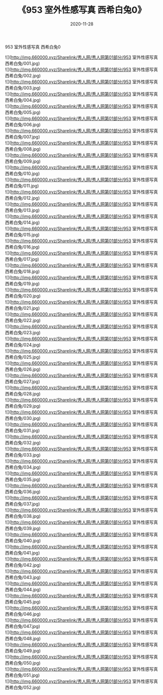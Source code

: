 ﻿---
layout: post
title:  《953 室外性感写真 西希白兔0》
date:   2020-11-28
img: http://img.660000.xyz/Sharelink/秀人网/秀人网第01部分/953 室外性感写真 西希白兔0/000.jpg
categories: [美女, 清纯, 唯美]
---

953 室外性感写真 西希白兔0

  ![](http://img.660000.xyz/Sharelink/秀人网/秀人网第01部分/953 室外性感写真 西希白兔/001.jpg) <br> ![](http://img.660000.xyz/Sharelink/秀人网/秀人网第01部分/953 室外性感写真 西希白兔/002.jpg) <br> ![](http://img.660000.xyz/Sharelink/秀人网/秀人网第01部分/953 室外性感写真 西希白兔/003.jpg) <br> ![](http://img.660000.xyz/Sharelink/秀人网/秀人网第01部分/953 室外性感写真 西希白兔/004.jpg) <br> ![](http://img.660000.xyz/Sharelink/秀人网/秀人网第01部分/953 室外性感写真 西希白兔/005.jpg) <br> ![](http://img.660000.xyz/Sharelink/秀人网/秀人网第01部分/953 室外性感写真 西希白兔/006.jpg) <br> ![](http://img.660000.xyz/Sharelink/秀人网/秀人网第01部分/953 室外性感写真 西希白兔/007.jpg) <br> ![](http://img.660000.xyz/Sharelink/秀人网/秀人网第01部分/953 室外性感写真 西希白兔/008.jpg) <br> ![](http://img.660000.xyz/Sharelink/秀人网/秀人网第01部分/953 室外性感写真 西希白兔/009.jpg) <br> ![](http://img.660000.xyz/Sharelink/秀人网/秀人网第01部分/953 室外性感写真 西希白兔/010.jpg) <br> ![](http://img.660000.xyz/Sharelink/秀人网/秀人网第01部分/953 室外性感写真 西希白兔/011.jpg) <br> ![](http://img.660000.xyz/Sharelink/秀人网/秀人网第01部分/953 室外性感写真 西希白兔/012.jpg) <br> ![](http://img.660000.xyz/Sharelink/秀人网/秀人网第01部分/953 室外性感写真 西希白兔/013.jpg) <br> ![](http://img.660000.xyz/Sharelink/秀人网/秀人网第01部分/953 室外性感写真 西希白兔/014.jpg) <br> ![](http://img.660000.xyz/Sharelink/秀人网/秀人网第01部分/953 室外性感写真 西希白兔/015.jpg) <br> ![](http://img.660000.xyz/Sharelink/秀人网/秀人网第01部分/953 室外性感写真 西希白兔/016.jpg) <br> ![](http://img.660000.xyz/Sharelink/秀人网/秀人网第01部分/953 室外性感写真 西希白兔/017.jpg) <br> ![](http://img.660000.xyz/Sharelink/秀人网/秀人网第01部分/953 室外性感写真 西希白兔/018.jpg) <br> ![](http://img.660000.xyz/Sharelink/秀人网/秀人网第01部分/953 室外性感写真 西希白兔/019.jpg) <br> ![](http://img.660000.xyz/Sharelink/秀人网/秀人网第01部分/953 室外性感写真 西希白兔/020.jpg) <br> ![](http://img.660000.xyz/Sharelink/秀人网/秀人网第01部分/953 室外性感写真 西希白兔/021.jpg) <br> ![](http://img.660000.xyz/Sharelink/秀人网/秀人网第01部分/953 室外性感写真 西希白兔/022.jpg) <br> ![](http://img.660000.xyz/Sharelink/秀人网/秀人网第01部分/953 室外性感写真 西希白兔/023.jpg) <br> ![](http://img.660000.xyz/Sharelink/秀人网/秀人网第01部分/953 室外性感写真 西希白兔/024.jpg) <br> ![](http://img.660000.xyz/Sharelink/秀人网/秀人网第01部分/953 室外性感写真 西希白兔/025.jpg) <br> ![](http://img.660000.xyz/Sharelink/秀人网/秀人网第01部分/953 室外性感写真 西希白兔/026.jpg) <br> ![](http://img.660000.xyz/Sharelink/秀人网/秀人网第01部分/953 室外性感写真 西希白兔/027.jpg) <br> ![](http://img.660000.xyz/Sharelink/秀人网/秀人网第01部分/953 室外性感写真 西希白兔/028.jpg) <br> ![](http://img.660000.xyz/Sharelink/秀人网/秀人网第01部分/953 室外性感写真 西希白兔/029.jpg) <br> ![](http://img.660000.xyz/Sharelink/秀人网/秀人网第01部分/953 室外性感写真 西希白兔/030.jpg) <br> ![](http://img.660000.xyz/Sharelink/秀人网/秀人网第01部分/953 室外性感写真 西希白兔/031.jpg) <br> ![](http://img.660000.xyz/Sharelink/秀人网/秀人网第01部分/953 室外性感写真 西希白兔/032.jpg) <br> ![](http://img.660000.xyz/Sharelink/秀人网/秀人网第01部分/953 室外性感写真 西希白兔/033.jpg) <br> ![](http://img.660000.xyz/Sharelink/秀人网/秀人网第01部分/953 室外性感写真 西希白兔/034.jpg) <br> ![](http://img.660000.xyz/Sharelink/秀人网/秀人网第01部分/953 室外性感写真 西希白兔/035.jpg) <br> ![](http://img.660000.xyz/Sharelink/秀人网/秀人网第01部分/953 室外性感写真 西希白兔/036.jpg) <br> ![](http://img.660000.xyz/Sharelink/秀人网/秀人网第01部分/953 室外性感写真 西希白兔/037.jpg) <br> ![](http://img.660000.xyz/Sharelink/秀人网/秀人网第01部分/953 室外性感写真 西希白兔/038.jpg) <br> ![](http://img.660000.xyz/Sharelink/秀人网/秀人网第01部分/953 室外性感写真 西希白兔/039.jpg) <br> ![](http://img.660000.xyz/Sharelink/秀人网/秀人网第01部分/953 室外性感写真 西希白兔/040.jpg) <br> ![](http://img.660000.xyz/Sharelink/秀人网/秀人网第01部分/953 室外性感写真 西希白兔/041.jpg) <br> ![](http://img.660000.xyz/Sharelink/秀人网/秀人网第01部分/953 室外性感写真 西希白兔/042.jpg) <br> ![](http://img.660000.xyz/Sharelink/秀人网/秀人网第01部分/953 室外性感写真 西希白兔/043.jpg) <br> ![](http://img.660000.xyz/Sharelink/秀人网/秀人网第01部分/953 室外性感写真 西希白兔/044.jpg) <br> ![](http://img.660000.xyz/Sharelink/秀人网/秀人网第01部分/953 室外性感写真 西希白兔/045.jpg) <br> ![](http://img.660000.xyz/Sharelink/秀人网/秀人网第01部分/953 室外性感写真 西希白兔/046.jpg) <br> ![](http://img.660000.xyz/Sharelink/秀人网/秀人网第01部分/953 室外性感写真 西希白兔/047.jpg) <br> ![](http://img.660000.xyz/Sharelink/秀人网/秀人网第01部分/953 室外性感写真 西希白兔/048.jpg) <br> ![](http://img.660000.xyz/Sharelink/秀人网/秀人网第01部分/953 室外性感写真 西希白兔/049.jpg) <br> ![](http://img.660000.xyz/Sharelink/秀人网/秀人网第01部分/953 室外性感写真 西希白兔/050.jpg) <br> ![](http://img.660000.xyz/Sharelink/秀人网/秀人网第01部分/953 室外性感写真 西希白兔/051.jpg) <br> ![](http://img.660000.xyz/Sharelink/秀人网/秀人网第01部分/953 室外性感写真 西希白兔/052.jpg) <br>
